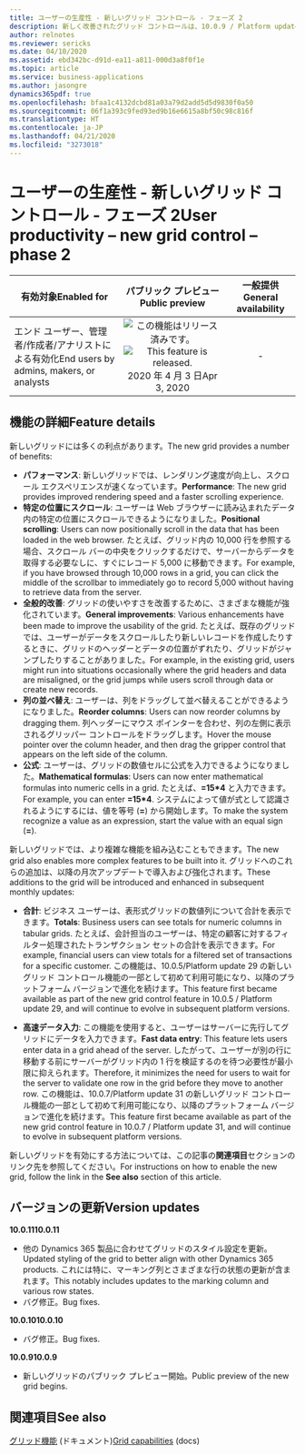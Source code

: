 ```yaml
---
title: ユーザーの生産性 - 新しいグリッド コントロール - フェーズ 2
description: 新しく改善されたグリッド コントロールは、10.0.9 / Platform update 33 でパブリック プレビューに移行しました。 この機能の継続的な進化は、この機能が一般公開されるまで、毎月の更新の一部として引き続き導入されます。
author: relnotes
ms.reviewer: sericks
ms.date: 04/10/2020
ms.assetid: ebd342bc-d91d-ea11-a811-000d3a8f0f1e
ms.topic: article
ms.service: business-applications
ms.author: jasongre
dynamics365pdf: true
ms.openlocfilehash: bfaa1c4132dcbd81a03a79d2add5d5d9830f0a50
ms.sourcegitcommit: 06f1a393c9fed93ed9b16e6615a8bf50c98c816f
ms.translationtype: HT
ms.contentlocale: ja-JP
ms.lasthandoff: 04/21/2020
ms.locfileid: "3273018"
---
```

# <a name="user-productivity--new-grid-control--phase-2"></a><span data-ttu-id="169f8-104">ユーザーの生産性 - 新しいグリッド コントロール - フェーズ 2</span><span class="sxs-lookup"><span data-stu-id="169f8-104">User productivity – new grid control – phase 2</span></span>


| <span data-ttu-id="169f8-105">有効対象</span><span class="sxs-lookup"><span data-stu-id="169f8-105">Enabled for</span></span>    |  <span data-ttu-id="169f8-106">パブリック プレビュー</span><span class="sxs-lookup"><span data-stu-id="169f8-106">Public preview</span></span> | <span data-ttu-id="169f8-107">一般提供</span><span class="sxs-lookup"><span data-stu-id="169f8-107">General availability</span></span> | 
| ---------- | :----------: |:----------: |
|<span data-ttu-id="169f8-108">エンド ユーザー、管理者/作成者/アナリストによる有効化</span><span class="sxs-lookup"><span data-stu-id="169f8-108">End users by admins, makers, or analysts</span></span>|<span data-ttu-id="169f8-109">![この機能はリリース済みです。](/dynamics365-release-plan/media/green-checkmark.png "この機能はリリース済みです。")</span><span class="sxs-lookup"><span data-stu-id="169f8-109">![This feature is released.](/dynamics365-release-plan/media/green-checkmark.png "This feature is released.")</span></span> <span data-ttu-id="169f8-110">2020 年 4 月 3 日</span><span class="sxs-lookup"><span data-stu-id="169f8-110">Apr 3, 2020</span></span>| -|






## <a name="feature-details"></a><span data-ttu-id="169f8-111">機能の詳細</span><span class="sxs-lookup"><span data-stu-id="169f8-111">Feature details</span></span>
<!--feature detail start -->
<span data-ttu-id="169f8-112">新しいグリッドには多くの利点があります。</span><span class="sxs-lookup"><span data-stu-id="169f8-112">The new grid provides a number of benefits:</span></span> 

- <span data-ttu-id="169f8-113">**パフォーマンス**: 新しいグリッドでは、レンダリング速度が向上し、スクロール エクスペリエンスが速くなっています。</span><span class="sxs-lookup"><span data-stu-id="169f8-113">**Performance**: The new grid provides improved rendering speed and a faster scrolling experience.</span></span>
- <span data-ttu-id="169f8-114">**特定の位置にスクロール**: ユーザーは Web ブラウザーに読み込まれたデータ内の特定の位置にスクロールできるようになりました。</span><span class="sxs-lookup"><span data-stu-id="169f8-114">**Positional scrolling**: Users can now positionally scroll in the data that has been loaded in the web browser.</span></span> <span data-ttu-id="169f8-115">たとえば、グリッド内の 10,000 行を参照する場合、スクロール バーの中央をクリックするだけで、サーバーからデータを取得する必要なしに、すぐにレコード 5,000 に移動できます。</span><span class="sxs-lookup"><span data-stu-id="169f8-115">For example, if you have browsed through 10,000 rows in a grid, you can click the middle of the scrollbar to immediately go to record 5,000 without having to retrieve data from the server.</span></span>
- <span data-ttu-id="169f8-116">**全般的改善**: グリッドの使いやすさを改善するために、さまざまな機能が強化されています。</span><span class="sxs-lookup"><span data-stu-id="169f8-116">**General improvements**: Various enhancements have been made to improve the usability of the grid.</span></span> <span data-ttu-id="169f8-117">たとえば、既存のグリッドでは、ユーザーがデータをスクロールしたり新しいレコードを作成したりするときに、グリッドのヘッダーとデータの位置がずれたり、グリッドがジャンプしたりすることがありました。</span><span class="sxs-lookup"><span data-stu-id="169f8-117">For example, in the existing grid, users might run into situations occasionally where the grid headers and data are misaligned, or the grid jumps while users scroll through data or create new records.</span></span> 
- <span data-ttu-id="169f8-118">**列の並べ替え**: ユーザーは、列をドラッグして並べ替えることができるようになりました。</span><span class="sxs-lookup"><span data-stu-id="169f8-118">**Reorder columns**: Users can now reorder columns by dragging them.</span></span> <span data-ttu-id="169f8-119">列ヘッダーにマウス ポインターを合わせ、列の左側に表示されるグリッパー コントロールをドラッグします。</span><span class="sxs-lookup"><span data-stu-id="169f8-119">Hover the mouse pointer over the column header, and then drag the gripper control that appears on the left side of the column.</span></span>
- <span data-ttu-id="169f8-120">**公式**: ユーザーは、グリッドの数値セルに公式を入力できるようになりました。</span><span class="sxs-lookup"><span data-stu-id="169f8-120">**Mathematical formulas**: Users can now enter mathematical formulas into numeric cells in a grid.</span></span> <span data-ttu-id="169f8-121">たとえば、**=15\*4** と入力できます。</span><span class="sxs-lookup"><span data-stu-id="169f8-121">For example, you can enter **=15\*4**.</span></span> <span data-ttu-id="169f8-122">システムによって値が式として認識されるようにするには、値を等号 (**=**) から開始します。</span><span class="sxs-lookup"><span data-stu-id="169f8-122">To make the system recognize a value as an expression, start the value with an equal sign (**=**).</span></span> 

<span data-ttu-id="169f8-123">新しいグリッドでは、より複雑な機能を組み込むこともできます。</span><span class="sxs-lookup"><span data-stu-id="169f8-123">The new grid also enables more complex features to be built into it.</span></span> <span data-ttu-id="169f8-124">グリッドへのこれらの追加は、以降の月次アップデートで導入および強化されます。</span><span class="sxs-lookup"><span data-stu-id="169f8-124">These additions to the grid will be introduced and enhanced in subsequent monthly updates:</span></span>

- <span data-ttu-id="169f8-125">**合計**: ビジネス ユーザーは、表形式グリッドの数値列について合計を表示できます。</span><span class="sxs-lookup"><span data-stu-id="169f8-125">**Totals**: Business users can see totals for numeric columns in tabular grids.</span></span> <span data-ttu-id="169f8-126">たとえば、会計担当のユーザーは、特定の顧客に対するフィルター処理されたトランザクション セットの合計を表示できます。</span><span class="sxs-lookup"><span data-stu-id="169f8-126">For example, financial users can view totals for a filtered set of transactions for a specific customer.</span></span> <span data-ttu-id="169f8-127">この機能は、10.0.5/Platform update 29 の新しいグリッド コントロール機能の一部として初めて利用可能になり、以降のプラットフォーム バージョンで進化を続けます。</span><span class="sxs-lookup"><span data-stu-id="169f8-127">This feature first became available as part of the new grid control feature in 10.0.5 / Platform update 29, and will continue to evolve in subsequent platform versions.</span></span>

- <span data-ttu-id="169f8-128">**高速データ入力**: この機能を使用すると、ユーザーはサーバーに先行してグリッドにデータを入力できます。</span><span class="sxs-lookup"><span data-stu-id="169f8-128">**Fast data entry**: This feature lets users enter data in a grid ahead of the server.</span></span> <span data-ttu-id="169f8-129">したがって、ユーザーが別の行に移動する前にサーバーがグリッド内の 1 行を検証するのを待つ必要性が最小限に抑えられます。</span><span class="sxs-lookup"><span data-stu-id="169f8-129">Therefore, it minimizes the need for users to wait for the server to validate one row in the grid before they move to another row.</span></span> <span data-ttu-id="169f8-130">この機能は、10.0.7/Platform update 31 の新しいグリッド コントロール機能の一部として初めて利用可能になり、以降のプラットフォーム バージョンで進化を続けます。</span><span class="sxs-lookup"><span data-stu-id="169f8-130">This feature first became available as part of the new grid control feature in 10.0.7 / Platform update 31, and will continue to evolve in subsequent platform versions.</span></span>

<span data-ttu-id="169f8-131">新しいグリッドを有効にする方法については、この記事の**関連項目**セクションのリンク先を参照してください。</span><span class="sxs-lookup"><span data-stu-id="169f8-131">For instructions on how to enable the new grid, follow the link in the **See also** section of this article.</span></span>

## <a name="version-updates"></a><span data-ttu-id="169f8-132">バージョンの更新</span><span class="sxs-lookup"><span data-stu-id="169f8-132">Version updates</span></span>
<span data-ttu-id="169f8-133">**10.0.11**</span><span class="sxs-lookup"><span data-stu-id="169f8-133">**10.0.11**</span></span>
- <span data-ttu-id="169f8-134">他の Dynamics 365 製品に合わせてグリッドのスタイル設定を更新。</span><span class="sxs-lookup"><span data-stu-id="169f8-134">Updated styling of the grid to better align with other Dynamics 365 products.</span></span> <span data-ttu-id="169f8-135">これには特に、マーキング列とさまざまな行の状態の更新が含まれます。</span><span class="sxs-lookup"><span data-stu-id="169f8-135">This notably includes updates to the marking column and various row states.</span></span>  
- <span data-ttu-id="169f8-136">バグ修正。</span><span class="sxs-lookup"><span data-stu-id="169f8-136">Bug fixes.</span></span>

<span data-ttu-id="169f8-137">**10.0.10**</span><span class="sxs-lookup"><span data-stu-id="169f8-137">**10.0.10**</span></span>
- <span data-ttu-id="169f8-138">バグ修正。</span><span class="sxs-lookup"><span data-stu-id="169f8-138">Bug fixes.</span></span>

<span data-ttu-id="169f8-139">**10.0.9**</span><span class="sxs-lookup"><span data-stu-id="169f8-139">**10.0.9**</span></span>
- <span data-ttu-id="169f8-140">新しいグリッドのパブリック プレビュー開始。</span><span class="sxs-lookup"><span data-stu-id="169f8-140">Public preview of the new grid begins.</span></span>
<!--feature detail end -->










## <a name="see-also"></a><span data-ttu-id="169f8-141">関連項目</span><span class="sxs-lookup"><span data-stu-id="169f8-141">See also</span></span>

<!--docs start-->
<span data-ttu-id="169f8-142">[グリッド機能](https://docs.microsoft.com/dynamics365/fin-ops-core/fin-ops/get-started/grid-capabilities) (ドキュメント)</span><span class="sxs-lookup"><span data-stu-id="169f8-142">[Grid capabilities](https://docs.microsoft.com/dynamics365/fin-ops-core/fin-ops/get-started/grid-capabilities) (docs)</span></span>
<!--docs end-->

